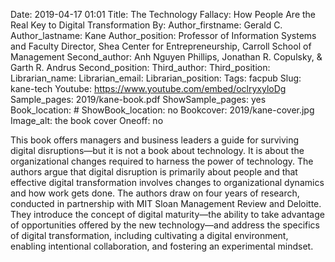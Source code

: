 Date: 2019-04-17 01:01
Title: The Technology Fallacy: How People Are the Real Key to Digital Transformation
By: 
Author_firstname: Gerald C.
Author_lastname: Kane
Author_position: Professor of Information Systems and Faculty Director, Shea Center for Entrepreneurship, Carroll School of Management
Second_author: Anh Nguyen Phillips, Jonathan R. Copulsky, & Garth R. Andrus
Second_position:
Third_author:
Third_position:
Librarian_name:
Librarian_email:
Librarian_position:
Tags: facpub
Slug: kane-tech
Youtube: https://www.youtube.com/embed/oclryxyloDg
Sample_pages: 2019/kane-book.pdf
ShowSample_pages: yes
Book_location: #
ShowBook_location: no
Bookcover: 2019/kane-cover.jpg
Image_alt: the book cover 
Oneoff: no

This book offers managers and business leaders a guide for surviving digital disruptions—but it is not a book about technology. It is about the organizational changes required to harness the power of technology. The authors argue that digital disruption is primarily about people and that effective digital transformation involves changes to organizational dynamics and how work gets done. The authors draw on four years of research, conducted in partnership with MIT Sloan Management Review and Deloitte. They introduce the concept of digital maturity—the ability to take advantage of opportunities offered by the new technology—and address the specifics of digital transformation, including cultivating a digital environment, enabling intentional collaboration, and fostering an experimental mindset. 
